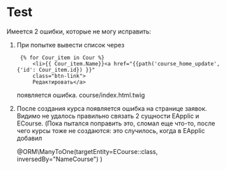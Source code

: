 # Test
Имеется 2 ошибки, которые не могу исправить:
1. При попытке вывести список через


        {% for Cour_item in Cour %}
            <li>{{ Cour_item.Name}}<a href="{{path('course_home_update', {'id': Cour_item.id}) }}"
            class="btn-link">
            Редактировать</a>

    
    появляется ошибка. course/index.html.twig
    
2. После создания курса появляется ошибка на странице заявок. Видимо не удалось правильно связать 2 сущности EApplic и ECourse.
(Пока пытался поправить это, сломал еще что-то, после чего курсы тоже не создаются:
это случилось, когда в EApplic добавил

   
      @ORM\ManyToOne(targetEntity=ECourse::class, inversedBy="NameCourse")
   )

